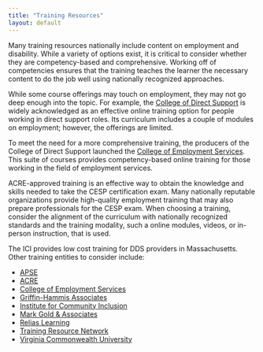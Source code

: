 ```yaml
---
title: "Training Resources"
layout: default
---
```

Many training resources nationally include content on employment and disability. While a variety of options exist, it is critical to consider whether they are competency-based and comprehensive. Working off of competencies ensures that the training teaches the learner the necessary content to do the job well using nationally recognized approaches.  

While some course offerings may touch on employment, they may not go deep enough into the topic. For example, the [College of Direct Support](http://directcourseonline.com/directsupport/) is widely acknowledged as an effective online training option for people working in direct support roles. Its curriculum includes a couple of modules on employment; however, the offerings are limited.

To meet the need for a more comprehensive training, the producers of the College of Direct Support launched the [College of Employment Services](http://directcourseonline.com/employmentservices/). This suite of courses provides competency-based online training for those working in the field of employment services.  

ACRE-approved training is an effective way to obtain the knowledge and skills needed to take the CESP certification exam. Many nationally reputable organizations provide high-quality employment training that may also prepare professionals for the CESP exam. When choosing a training, consider the alignment of the curriculum with nationally recognized standards and the training modality, such a online modules, videos, or in-person instruction, that is used.

The ICI provides low cost training for DDS providers in Massachusetts. Other training entities to consider include:

-	[APSE](https://apse.org/events-learning/)
-   [ACRE](https://www.acreducators.org/view-all-training-providers.html)
-	[College of Employment Services](http://directcourseonline.com/employment-services/)
-	[Griffin-Hammis Associates](http://www.griffinhammis.com/onlinetraining.html)
-	[Institute for Community Inclusion](https://www.communityinclusion.org/onlinelearning/ces/)
-	[Mark Gold & Associates](http://www.marcgold.com)
-	[Relias Learning](http://www.reliaslearning.com/intellectual-and-developmental-disabilities)
-	[Training Resource Network](https://trn-store.com/catalog/65)
-	[Virginia Commonwealth University](http://www.worksupport.com/training/courses.cfm)
